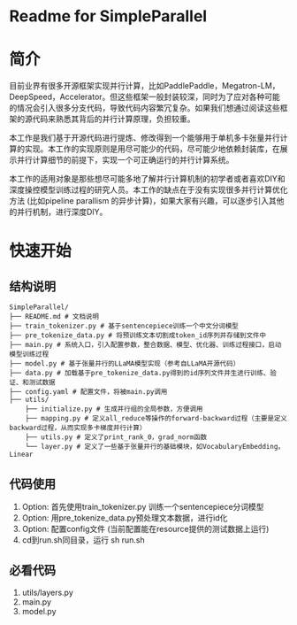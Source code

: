 # Readme for SimpleParallel

# 简介

目前业界有很多开源框架实现并行计算，比如PaddlePaddle，Megatron-LM，DeepSpeed，Accelerator。但这些框架一般封装较深，同时为了应对各种可能的情况会引入很多分支代码，导致代码内容繁冗复杂。如果我们想通过阅读这些框架的源代码来熟悉其背后的并行计算原理，负担较重。

本工作是我们基于开源代码进行提炼、修改得到一个能够用于单机多卡张量并行计算的实现。本工作的实现原则是用尽可能少的代码，尽可能少地依赖封装库，在展示并行计算细节的前提下，实现一个可正确运行的并行计算系统。

本工作的适用对象是那些想尽可能多地了解并行计算机制的初学者或者喜欢DIY和深度操控模型训练过程的研究人员。本工作的缺点在于没有实现很多并行计算优化方法 (比如pipeline parallism 的异步计算)，如果大家有兴趣，可以逐步引入其他的并行机制，进行深度DIY。

# 快速开始

## 结构说明

```text
SimpleParallel/
├── README.md # 文档说明
├── train_tokenizer.py # 基于sentencepiece训练一个中文分词模型
├── pre_tokenize_data.py # 将预训练文本切割成token_id序列并存储到文件中
├── main.py # 系统入口，引入配置参数，整合数据、模型、优化器、训练过程接口，启动模型训练过程
├── model.py # 基于张量并行的LLaMA模型实现（参考自LLaMA开源代码）
├── data.py # 加载基于pre_tokenize_data.py得到的id序列文件并生进行训练、验证、和测试数据
├── config.yaml # 配置文件，将被main.py调用
├── utils/ 
	├── initialize.py # 生成并行组的全局参数，方便调用
	├── mapping.py # 定义all_reduce等操作的forward-backward过程（主要是定义backward过程，从而实现多卡梯度并行计算）
	├── utils.py # 定义了print_rank_0，grad_norm函数
	└── layer.py # 定义了一些基于张量并行的基础模块，如VocabularyEmbedding，Linear
```

## 代码使用

1. Option: 首先使用train_tokenizer.py 训练一个sentencepiece分词模型
2. Option: 用pre_tokenize_data.py预处理文本数据，进行id化
3. Option: 配置config文件 (当前配置能在resource提供的测试数据上运行)
4. cd到run.sh同目录，运行 sh run.sh

## 必看代码

1. utils/layers.py
2. main.py
3. model.py

